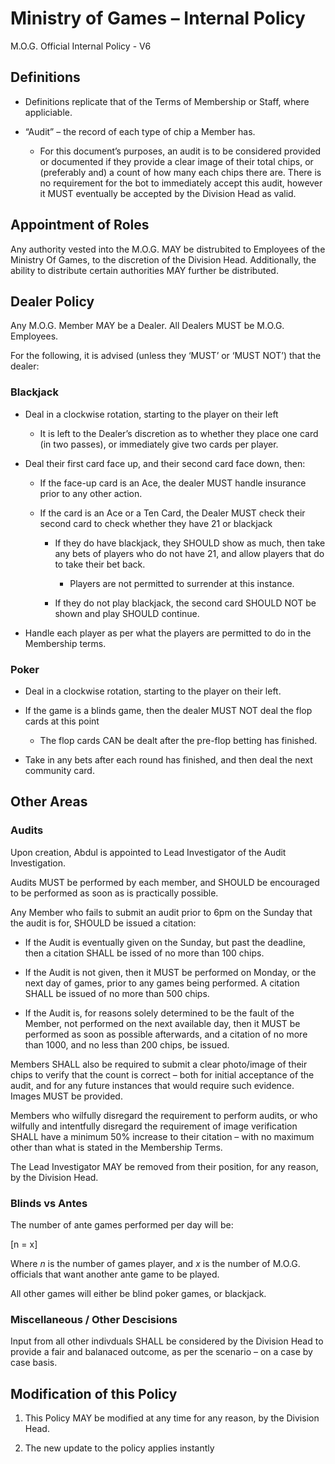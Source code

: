 # Ministry of Games – Internal Policy

M.O.G. Official Internal Policy - V6

## Definitions

  - Definitions replicate that of the Terms of Membership or Staff,
    where appliciable.

  - “Audit” – the record of each type of chip a Member has.
    
      - For this document’s purposes, an audit is to be considered
        provided or documented if they provide a clear image of their
        total chips, or (preferably and) a count of how many each chips
        there are. There is no requirement for the bot to immediately
        accept this audit, however it MUST eventually be accepted by the
        Division Head as valid.

## Appointment of Roles

Any authority vested into the M.O.G. MAY be distrubited to Employees of
the Ministry Of Games, to the discretion of the Division Head.
Additionally, the ability to distribute certain authorities MAY further
be distributed.

## Dealer Policy

Any M.O.G. Member MAY be a Dealer. All Dealers MUST be M.O.G. Employees.

For the following, it is advised (unless they ‘MUST’ or ‘MUST NOT’) that
the dealer:

### Blackjack

  - Deal in a clockwise rotation, starting to the player on their left
    
      - It is left to the Dealer’s discretion as to whether they place
        one card (in two passes), or immediately give two cards per
        player.

  - Deal their first card face up, and their second card face down,
    then:
    
      - If the face-up card is an Ace, the dealer MUST handle insurance
        prior to any other action.
    
      - If the card is an Ace or a Ten Card, the Dealer MUST check their
        second card to check whether they have 21 or blackjack
        
          - If they do have blackjack, they SHOULD show as much, then
            take any bets of players who do not have 21, and allow
            players that do to take their bet back.
            
              - Players are not permitted to surrender at this instance.
        
          - If they do not play blackjack, the second card SHOULD NOT be
            shown and play SHOULD continue.

  - Handle each player as per what the players are permitted to do in
    the Membership terms.

### Poker

  - Deal in a clockwise rotation, starting to the player on their left.

  - If the game is a blinds game, then the dealer MUST NOT deal the flop
    cards at this point
    
      - The flop cards CAN be dealt after the pre-flop betting has
        finished.

  - Take in any bets after each round has finished, and then deal the
    next community card.

## Other Areas

### Audits

Upon creation, Abdul is appointed to Lead Investigator of the Audit
Investigation.

Audits MUST be performed by each member, and SHOULD be encouraged to be
performed as soon as is practically possible.

Any Member who fails to submit an audit prior to 6pm on the Sunday that
the audit is for, SHOULD be issued a citation:

  - If the Audit is eventually given on the Sunday, but past the
    deadline, then a citation SHALL be issed of no more than 100 chips.

  - If the Audit is not given, then it MUST be performed on Monday, or
    the next day of games, prior to any games being performed. A
    citation SHALL be issued of no more than 500 chips.

  - If the Audit is, for reasons solely determined to be the fault of
    the Member, not performed on the next available day, then it MUST be
    performed as soon as possible afterwards, and a citation of no more
    than 1000, and no less than 200 chips, be issued.

Members SHALL also be required to submit a clear photo/image of their
chips to verify that the count is correct – both for initial acceptance
of the audit, and for any future instances that would require such
evidence. Images MUST be provided.

Members who wilfully disregard the requirement to perform audits, or who
wilfully and intentfully disregard the requirement of image verification
SHALL have a minimum 50% increase to their citation – with no maximum
other than what is stated in the Membership Terms.

The Lead Investigator MAY be removed from their position, for any
reason, by the Division Head.

### Blinds vs Antes

The number of ante games performed per day will be:

\[n = x\]

Where *n* is the number of games player, and *x* is the number of M.O.G.
officials that want another ante game to be played.

All other games will either be blind poker games, or blackjack.

### Miscellaneous / Other Descisions

Input from all other indivduals SHALL be considered by the Division Head
to provide a fair and balanaced outcome, as per the scenario – on a case
by case basis.

## Modification of this Policy

1.  This Policy MAY be modified at any time for any reason, by the
    Division Head.

2.  The new update to the policy applies instantly
